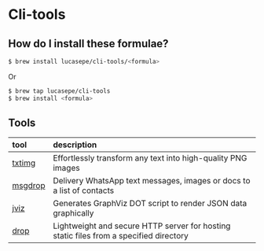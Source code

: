 # Cli-tools

## How do I install these formulae?

```sh
$ brew install lucasepe/cli-tools/<formula>
````

Or 

```sh
$ brew tap lucasepe/cli-tools
$ brew install <formula>
```

## Tools

| tool                                            | description                                                            |
|:------------------------------------------------|:-----------------------------------------------------------------------|
| [txtimg](https://cli-tools.dev/posts/txtimg/)   | Effortlessly transform any text into high-quality PNG images           |
| [msgdrop](https://cli-tools.dev/posts/msgdrop/) | Delivery WhatsApp text messages, images or docs to a list of contacts  |
| [jviz](https://cli-tools.dev/posts/jviz/)       | Generates GraphViz DOT script to render JSON data graphically          |
| [drop](https://cli-tools.dev/posts/drop/)       | Lightweight and secure HTTP server for hosting static files from a specified directory          |
